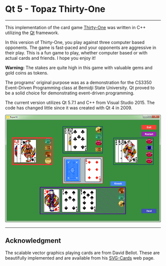 # Qt 5 - Topaz Thirty-One #

----------

This implementation of the card game [Thirty-One](http://www.bicyclecards.com/how-to-play/thirty-one/ "http://www.bicyclecards.com/how-to-play/thirty-one/") was written in C++ utilizing the [Qt](https://www.qt.io/ "https://www.qt.io/") framework.

In this version of Thirty-One, you play against three computer based opponents. The game is fast-paced and your opponents are aggressive in their play.  This is a fun game to play, whether computer based or with actual cards and friends.  I hope you enjoy it!  

**Warning:** The stakes are quite high in this game with valuable gems and gold coins as tokens.  

The programs' original purpose was as a demonstration for the CS3350 Event-Driven Programming class at Bemidji State University. Qt proved to be a solid choice for demonstrating event-driven programming.

The current version utilizes Qt 5.7.1 and C++ from Visual Studio 2015. The code has changed little since it was created with Qt 4 in 2009.

![window view](https://github.com/ROpsal/qt-topaz31/blob/master/Images/window.png)

----------
## Acknowledgment ##

The scalable vector graphics playing cards are from David Bellot. These are beautifully implemented and are available from his [SVG-Cards](http://svg-cards.sourceforge.net/ "http://svg-cards.sourceforge.net/") web page.
